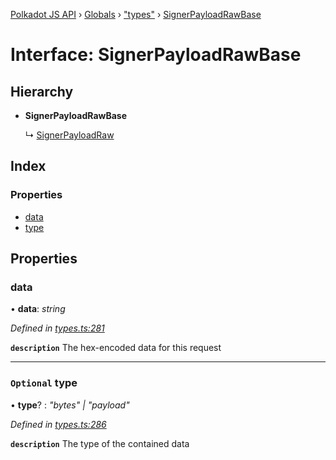 [Polkadot JS API](../README.md) › [Globals](../globals.md) › ["types"](../modules/_types_.md) › [SignerPayloadRawBase](_types_.signerpayloadrawbase.md)

# Interface: SignerPayloadRawBase

## Hierarchy

* **SignerPayloadRawBase**

  ↳ [SignerPayloadRaw](_types_.signerpayloadraw.md)

## Index

### Properties

* [data](_types_.signerpayloadrawbase.md#data)
* [type](_types_.signerpayloadrawbase.md#optional-type)

## Properties

###  data

• **data**: *string*

*Defined in [types.ts:281](https://github.com/polkadot-js/api/blob/cf07d4f/packages/types/src/types.ts#L281)*

**`description`** The hex-encoded data for this request

___

### `Optional` type

• **type**? : *"bytes" | "payload"*

*Defined in [types.ts:286](https://github.com/polkadot-js/api/blob/cf07d4f/packages/types/src/types.ts#L286)*

**`description`** The type of the contained data
